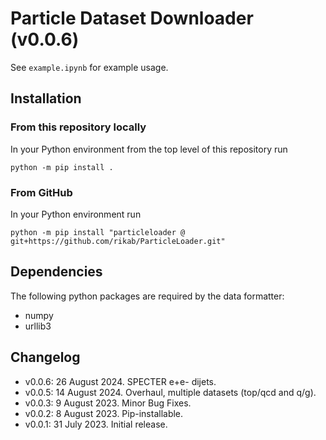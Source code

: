 # Particle Dataset Downloader (v0.0.6)

See ```example.ipynb``` for example usage.

## Installation

### From this repository locally

In your Python environment from the top level of this repository run

```
python -m pip install .
```

### From GitHub

In your Python environment run

```
python -m pip install "particleloader @ git+https://github.com/rikab/ParticleLoader.git"
``````

## Dependencies

The following python packages are required by the data formatter:

* numpy
* urllib3


## Changelog

- v0.0.6: 26 August 2024. SPECTER e+e- dijets.
- v0.0.5: 14 August 2024. Overhaul, multiple datasets (top/qcd and q/g).
- v0.0.3: 9 August 2023. Minor Bug Fixes.
- v0.0.2: 8 August 2023. Pip-installable.
- v0.0.1: 31 July 2023. Initial release.
